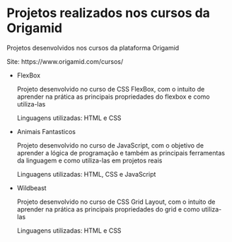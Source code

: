 # Projetos realizados nos cursos da Origamid

<p>Projetos desenvolvidos nos cursos da plataforma Origamid</p>
Site: https://www.origamid.com/cursos/

<ul>
  <li> FlexBox
    <p>Projeto desenvolvido no curso de CSS FlexBox, com o intuito de aprender na prática as principais propriedades do flexbox e como utiliza-las</p>
    <p>Linguagens utilizadas: HTML e CSS</p>
  </li>
  <li> Animais Fantasticos
    <p>Projeto desenvolvido no curso de JavaScript, com o objetivo de aprender a lógica de programação e também as principais ferramentas da linguagem e como utiliza-las em projetos reais</p>
    <p>Linguagens utilizadas: HTML, CSS e JavaScript</p>
  </li>
  <li> Wildbeast
    <p>Projeto desenvolvido no curso de CSS Grid Layout, com o intuito de aprender na prática as principais propriedades do grid e como utiliza-las</p>
    <p>Linguagens utilizadas: HTML e CSS</p>
  </li>
</ul>
